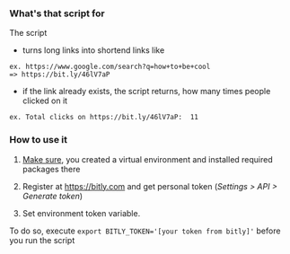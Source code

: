 

### What's that script for

The script 
* turns long links into shortend links like 
```
ex. https://www.google.com/search?q=how+to+be+cool 
=> https://bit.ly/46lV7aP
```
* if the link already exists, the script returns, how many times people clicked on it
```
ex. Total clicks on https://bit.ly/46lV7aP:  11
```




### How to use it
1. [Make sure](../README.md#how-to-launch-the-code), you created a virtual environment and installed required packages there

2. Register at https://bitly.com and get personal token (*Settings > API > Generate token*)

3. Set environment token variable.
   
To do so, execute 
`export BITLY_TOKEN='[your token from bitly]'`
before you run the script

